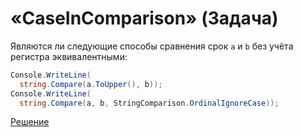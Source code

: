 # «CaseInComparison» (Задача)
Являются ли следующие способы сравнения срок `a` и `b` без учёта регистра эквивалентными:
```cs
Console.WriteLine(
  string.Compare(a.ToUpper(), b));
Console.WriteLine(
  string.Compare(a, b, StringComparison.OrdinalIgnoreCase));
```
[Решение](./CaseInComparison-A.md)
